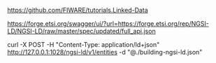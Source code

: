 

https://github.com/FIWARE/tutorials.Linked-Data

https://forge.etsi.org/swagger/ui/?url=https://forge.etsi.org/rep/NGSI-LD/NGSI-LD/raw/master/spec/updated/full_api.json

curl -X POST -H "Content-Type: application/ld+json" http://127.0.0.1:1028/ngsi-ld/v1/entities -d "@./building-ngsi-ld.json"